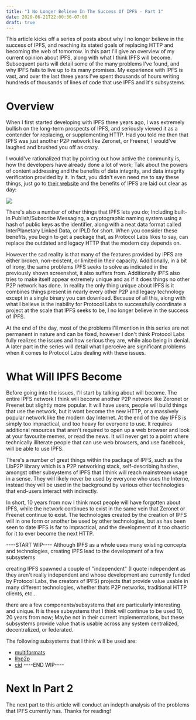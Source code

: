 ```yaml
---
title: "I No Longer Believe In The Success Of IPFS - Part 1"
date: 2020-06-21T22:00:36-07:00
draft: true
---
```


This article kicks off a series of posts about why I no longer believe in the success of IPFS, and reaching its stated goals of replacing HTTP and becoming the web of tomorrow.  In this part I'll give an overview of my current opinion about IPFS, along with what I think IPFS will become. Subsequent parts will detail some of the many problems I've found, and why IPFS fails to live up to its many promises. My experience with IPFS is vast, and over the last three years I've spent thousands of hours writing hundreds of thousands of lines of code that use IPFS and it's subsystems.

# Overview

When I first started developing with IPFS three years ago, I was extremely bullish on the long-term prospects of IPFS, and seriously viewed it as a contender for replacing, or supplementing HTTP. Had you told me then that IPFS was just another P2P network like Zeronet, or Freenet, I would've laughed and brushed you off as crazy. 

I would've rationalized that by pointing out how active the community is, how the developers have already done a lot of work; Talk about the powers of content addressing and the benefits of data integrity, and data integrity verification provided by it. In fact, you didn't even need me to say these things, just go to [their website](https://ipfs.io) and the benefits of IPFS are laid out clear as day:

![](/images/ipfs/main_website_summary.jpg)

There's also a number of other things that IPFS lets you do; Including built-in Publish/Subscribe Messaging, a cryptographic naming system using a hash of public keys as the identifier, along with a neat data format called InterPlanetary Linked Data, or IPLD for short. When you consider these benefits, you begin to get a package that, as Protocol Labs likes to say, can replace the outdated and legacy HTTP that the modern day depends on.

However the sad reality is that many of the features provided by IPFS are either broken, non-existent, or limited in their capacity. Additionally, in a bit of irony, the same problems IPFS seeks to solve as indicated in the previously shown screenshot, it also suffers from. Additionally IPFS also tries to make itself appear extremely unique and as if it does things no other P2P network has done. In reality the only thing unique about IPFS is it combines things present in nearly every other P2P and legacy technology except in a single binary you can download. Because of all this, along with what I believe is the inability for Protocol Labs to successfully coordinate a project at the scale that IPFS seeks to be, I no longer believe in the success of IPFS.

At the end of the day, most of the problems I'll mention in this series are not permanent in nature and can be fixed, however I don't think Protocol Labs fully realizes the issues and how serious they are, while also being in denial. A later part in the series will detail what I perceive are significant problems when it comes to Protocol Labs dealing with these issues.

# What Will IPFS Become

Before going into the issues, I'll start by talking about will become. The entire IPFS network I think will become another P2P network like Zeronet or Freenet but slightly more popular. It will have users, people will build things that use the network, but it wont become the new HTTP, or a massively popular network like the modern day Internet. At the end of the day IPFS is simply too impractical, and too heavy for everyone to use. It requires additional resources that aren't required to open up a web browser and look at your favourite memes, or read the news. It will never get to a point where technically illiterate people that can use web browsers, and use facebook, will be able to use IPFS.

There's a number of great things within the package of IPFS, such as the LibP2P library which is a P2P networking stack, self-describing hashes, amongst other subsystems of IPFS that I think will reach mainstream usage in a sense. They will likely never be used by everyone who uses the Interne, instead they will be used in the background by various other technologies that end-users interact with indirectly. 

In short, 10 years from now I think most people will have forgotten about IPFS, while the network continues to exist in the same vein that Zeronet or Freenet continue to exist. The technologies created by the creation of IPFS will in one form or another be used by other technologies, but as has been seen to date IPFS is far to impractical, and the development of it too chaotic for it to ever become the next HTTP.


----START WIP----
Although IPFS as a whole uses many existing concepts and technologies, creating IPFS lead to the development of a few subsystems

creating IPFS spawned a couple of "independent" (I quote independent as they aren't really independent and whose development are currently funded by Protocol Labs, the creators of IPFS) projects that provide value usable in many different technologies, whether thats P2P networks, traditional HTTP clients, etc...

there are a few components/subsystems that are particularly interesting and unique. It is these subsystems that I think will continue to be used 10, 20 years from now; Maybe not in their current implementations, but these subsystems provide value that is usable across any system centralized, decentralized, or federated.

The following subsystems that I think will be used are:
* [multiformats](https://multiformats.io/)
* [libp2p](https://libp2p.io/)
* [cid](https://github.com/multiformats/cid)
----END WIP----

# Next In Part 2


The next part to this article will conduct an indepth analysis of the problems that IPFS currently has. Thanks for reading!